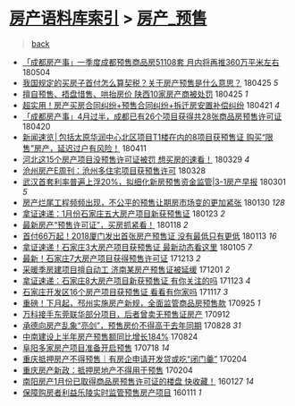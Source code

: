 [房产语料库索引](../../README.md)  > [房产_预售](房产_预售.md)
====
> [back](../README.md)

- [「成都房产事」一季度成都预售商品房51108套 月内将再推360万平米左右](http://jkwz.applinzi.com/ittc/7099253920243385360.html#%E3%80%8C%E6%88%90%E9%83%BD%E6%88%BF%E4%BA%A7%E4%BA%8B%E3%80%8D%E4%B8%80%E5%AD%A3%E5%BA%A6%E6%88%90%E9%83%BD%E9%A2%84%E5%94%AE%E5%95%86%E5%93%81%E6%88%BF51108%E5%A5%97+%E6%9C%88%E5%86%85%E5%B0%86%E5%86%8D%E6%8E%A8360%E4%B8%87%E5%B9%B3%E7%B1%B3%E5%B7%A6%E5%8F%B3) 180504  
- [我国规定的买房子首付怎么算契税？关于房产预售是什么意思？](http://jkwz.applinzi.com/ittc/7095952543991727115.html#%E6%88%91%E5%9B%BD%E8%A7%84%E5%AE%9A%E7%9A%84%E4%B9%B0%E6%88%BF%E5%AD%90%E9%A6%96%E4%BB%98%E6%80%8E%E4%B9%88%E7%AE%97%E5%A5%91%E7%A8%8E%EF%BC%9F%E5%85%B3%E4%BA%8E%E6%88%BF%E4%BA%A7%E9%A2%84%E5%94%AE%E6%98%AF%E4%BB%80%E4%B9%88%E6%84%8F%E6%80%9D%EF%BC%9F) 180425 *5* 
- [擅自预售、捂盘惜售、哄抬房价 陕西10家房产商被处罚](http://jkwz.applinzi.com/ittc/7095871607035921425.html#%E6%93%85%E8%87%AA%E9%A2%84%E5%94%AE%E3%80%81%E6%8D%82%E7%9B%98%E6%83%9C%E5%94%AE%E3%80%81%E5%93%84%E6%8A%AC%E6%88%BF%E4%BB%B7+%E9%99%95%E8%A5%BF10%E5%AE%B6%E6%88%BF%E4%BA%A7%E5%95%86%E8%A2%AB%E5%A4%84%E7%BD%9A) 180425 *1* 
- [超实用！房产买房合同纠纷+预售合同纠纷+拆迁房安置补偿纠纷](http://jkwz.applinzi.com/ittc/7094552698282312711.html#%E8%B6%85%E5%AE%9E%E7%94%A8%EF%BC%81%E6%88%BF%E4%BA%A7%E4%B9%B0%E6%88%BF%E5%90%88%E5%90%8C%E7%BA%A0%E7%BA%B7%2B%E9%A2%84%E5%94%AE%E5%90%88%E5%90%8C%E7%BA%A0%E7%BA%B7%2B%E6%8B%86%E8%BF%81%E6%88%BF%E5%AE%89%E7%BD%AE%E8%A1%A5%E5%81%BF%E7%BA%A0%E7%BA%B7) 180421 *4* 
- [「成都房产事」4月过半，成都已有26个项目获得共28张商品房预售许可证](http://jkwz.applinzi.com/ittc/7094013514652058640.html#%E3%80%8C%E6%88%90%E9%83%BD%E6%88%BF%E4%BA%A7%E4%BA%8B%E3%80%8D4%E6%9C%88%E8%BF%87%E5%8D%8A%EF%BC%8C%E6%88%90%E9%83%BD%E5%B7%B2%E6%9C%8926%E4%B8%AA%E9%A1%B9%E7%9B%AE%E8%8E%B7%E5%BE%97%E5%85%B128%E5%BC%A0%E5%95%86%E5%93%81%E6%88%BF%E9%A2%84%E5%94%AE%E8%AE%B8%E5%8F%AF%E8%AF%81) 180420  
- [新闻速览│包括太原华润中心北区项目T1楼在内的8项目获预售证 购买“限售”房产，延迟过户有风险！](http://jkwz.applinzi.com/ittc/7090721015149888523.html#%E6%96%B0%E9%97%BB%E9%80%9F%E8%A7%88%E2%94%82%E5%8C%85%E6%8B%AC%E5%A4%AA%E5%8E%9F%E5%8D%8E%E6%B6%A6%E4%B8%AD%E5%BF%83%E5%8C%97%E5%8C%BA%E9%A1%B9%E7%9B%AET1%E6%A5%BC%E5%9C%A8%E5%86%85%E7%9A%848%E9%A1%B9%E7%9B%AE%E8%8E%B7%E9%A2%84%E5%94%AE%E8%AF%81+%E8%B4%AD%E4%B9%B0%E2%80%9C%E9%99%90%E5%94%AE%E2%80%9D%E6%88%BF%E4%BA%A7%EF%BC%8C%E5%BB%B6%E8%BF%9F%E8%BF%87%E6%88%B7%E6%9C%89%E9%A3%8E%E9%99%A9%EF%BC%81) 180411  
- [河北这15个房产项目没预售许可证被罚 想买房的速看！](http://jkwz.applinzi.com/ittc/7085863727482274823.html#%E6%B2%B3%E5%8C%97%E8%BF%9915%E4%B8%AA%E6%88%BF%E4%BA%A7%E9%A1%B9%E7%9B%AE%E6%B2%A1%E9%A2%84%E5%94%AE%E8%AE%B8%E5%8F%AF%E8%AF%81%E8%A2%AB%E7%BD%9A+%E6%83%B3%E4%B9%B0%E6%88%BF%E7%9A%84%E9%80%9F%E7%9C%8B%EF%BC%81) 180329 *4* 
- [沧州房产E周刊：沧州多住宅项目获预售许可](http://jkwz.applinzi.com/ittc/7085454826593059851.html#%E6%B2%A7%E5%B7%9E%E6%88%BF%E4%BA%A7E%E5%91%A8%E5%88%8A%EF%BC%9A%E6%B2%A7%E5%B7%9E%E5%A4%9A%E4%BD%8F%E5%AE%85%E9%A1%B9%E7%9B%AE%E8%8E%B7%E9%A2%84%E5%94%AE%E8%AE%B8%E5%8F%AF) 180328  
- [武汉首套利率普遍上浮20%，拟细化新房预售资金监管|3-1房产早报](http://jkwz.applinzi.com/ittc/7075418327151543302.html#%E6%AD%A6%E6%B1%89%E9%A6%96%E5%A5%97%E5%88%A9%E7%8E%87%E6%99%AE%E9%81%8D%E4%B8%8A%E6%B5%AE20%25%EF%BC%8C%E6%8B%9F%E7%BB%86%E5%8C%96%E6%96%B0%E6%88%BF%E9%A2%84%E5%94%AE%E8%B5%84%E9%87%91%E7%9B%91%E7%AE%A1%7C3-1%E6%88%BF%E4%BA%A7%E6%97%A9%E6%8A%A5) 180301 *5* 
- [房产烂尾工程频频出现，不公平的预售让期房市场变的更加紧张](http://jkwz.applinzi.com/ittc/7064466181996413963.html#%E6%88%BF%E4%BA%A7%E7%83%82%E5%B0%BE%E5%B7%A5%E7%A8%8B%E9%A2%91%E9%A2%91%E5%87%BA%E7%8E%B0%EF%BC%8C%E4%B8%8D%E5%85%AC%E5%B9%B3%E7%9A%84%E9%A2%84%E5%94%AE%E8%AE%A9%E6%9C%9F%E6%88%BF%E5%B8%82%E5%9C%BA%E5%8F%98%E7%9A%84%E6%9B%B4%E5%8A%A0%E7%B4%A7%E5%BC%A0) 180130 *128* 
- [拿证速递：1月份石家庄五大房产项目新获预售证](http://jkwz.applinzi.com/ittc/7061865780759495686.html#%E6%8B%BF%E8%AF%81%E9%80%9F%E9%80%92%EF%BC%9A1%E6%9C%88%E4%BB%BD%E7%9F%B3%E5%AE%B6%E5%BA%84%E4%BA%94%E5%A4%A7%E6%88%BF%E4%BA%A7%E9%A1%B9%E7%9B%AE%E6%96%B0%E8%8E%B7%E9%A2%84%E5%94%AE%E8%AF%81) 180123 *2* 
- [最新房产“预售许可证”，买房抓紧看！](http://jkwz.applinzi.com/ittc/7059979750431261712.html#%E6%9C%80%E6%96%B0%E6%88%BF%E4%BA%A7%E2%80%9C%E9%A2%84%E5%94%AE%E8%AE%B8%E5%8F%AF%E8%AF%81%E2%80%9D%EF%BC%8C%E4%B9%B0%E6%88%BF%E6%8A%93%E7%B4%A7%E7%9C%8B%EF%BC%81) 180118 *2* 
- [首付66万起！2018厦门发出首张房产预售证 没有最低只有更低](http://jkwz.applinzi.com/ittc/7057990831942665232.html#%E9%A6%96%E4%BB%9866%E4%B8%87%E8%B5%B7%EF%BC%812018%E5%8E%A6%E9%97%A8%E5%8F%91%E5%87%BA%E9%A6%96%E5%BC%A0%E6%88%BF%E4%BA%A7%E9%A2%84%E5%94%AE%E8%AF%81+%E6%B2%A1%E6%9C%89%E6%9C%80%E4%BD%8E%E5%8F%AA%E6%9C%89%E6%9B%B4%E4%BD%8E) 180113 *16* 
- [拿证速递！石家庄3大房产项目获预售证 最新动态看这里](http://jkwz.applinzi.com/ittc/7055023498404037643.html#%E6%8B%BF%E8%AF%81%E9%80%9F%E9%80%92%EF%BC%81%E7%9F%B3%E5%AE%B6%E5%BA%843%E5%A4%A7%E6%88%BF%E4%BA%A7%E9%A1%B9%E7%9B%AE%E8%8E%B7%E9%A2%84%E5%94%AE%E8%AF%81+%E6%9C%80%E6%96%B0%E5%8A%A8%E6%80%81%E7%9C%8B%E8%BF%99%E9%87%8C) 180105 *7* 
- [最新！石家庄7大房产项目获得预售许可证](http://jkwz.applinzi.com/ittc/7046578851142960145.html#%E6%9C%80%E6%96%B0%EF%BC%81%E7%9F%B3%E5%AE%B6%E5%BA%847%E5%A4%A7%E6%88%BF%E4%BA%A7%E9%A1%B9%E7%9B%AE%E8%8E%B7%E5%BE%97%E9%A2%84%E5%94%AE%E8%AE%B8%E5%8F%AF%E8%AF%81) 171213 *2* 
- [采暖季房建项目擅自动工 济南某房产预售证被延缓](http://jkwz.applinzi.com/ittc/7042035185799922705.html#%E9%87%87%E6%9A%96%E5%AD%A3%E6%88%BF%E5%BB%BA%E9%A1%B9%E7%9B%AE%E6%93%85%E8%87%AA%E5%8A%A8%E5%B7%A5+%E6%B5%8E%E5%8D%97%E6%9F%90%E6%88%BF%E4%BA%A7%E9%A2%84%E5%94%AE%E8%AF%81%E8%A2%AB%E5%BB%B6%E7%BC%93) 171201 *2* 
- [拿证速递：石家庄8大房产项目新获预售证 有你关注的吗](http://jkwz.applinzi.com/ittc/7039181148557673489.html#%E6%8B%BF%E8%AF%81%E9%80%9F%E9%80%92%EF%BC%9A%E7%9F%B3%E5%AE%B6%E5%BA%848%E5%A4%A7%E6%88%BF%E4%BA%A7%E9%A1%B9%E7%9B%AE%E6%96%B0%E8%8E%B7%E9%A2%84%E5%94%AE%E8%AF%81+%E6%9C%89%E4%BD%A0%E5%85%B3%E6%B3%A8%E7%9A%84%E5%90%97) 171123 *4* 
- [石家庄开发区16个房产项目获预售证 看看有你家吗](http://jkwz.applinzi.com/ittc/7036881194199811088.html#%E7%9F%B3%E5%AE%B6%E5%BA%84%E5%BC%80%E5%8F%91%E5%8C%BA16%E4%B8%AA%E6%88%BF%E4%BA%A7%E9%A1%B9%E7%9B%AE%E8%8E%B7%E9%A2%84%E5%94%AE%E8%AF%81+%E7%9C%8B%E7%9C%8B%E6%9C%89%E4%BD%A0%E5%AE%B6%E5%90%97) 171117 *3* 
- [重磅！下月起，邳州实施房产新规，全面监管商品房预售款](http://jkwz.applinzi.com/ittc/7017339631027356688.html#%E9%87%8D%E7%A3%85%EF%BC%81%E4%B8%8B%E6%9C%88%E8%B5%B7%EF%BC%8C%E9%82%B3%E5%B7%9E%E5%AE%9E%E6%96%BD%E6%88%BF%E4%BA%A7%E6%96%B0%E8%A7%84%EF%BC%8C%E5%85%A8%E9%9D%A2%E7%9B%91%E7%AE%A1%E5%95%86%E5%93%81%E6%88%BF%E9%A2%84%E5%94%AE%E6%AC%BE) 170925 *1* 
- [万科接手东莞联华部分项目，后者曾卖无预售证房产](http://jkwz.applinzi.com/ittc/7012347141039850512.html#%E4%B8%87%E7%A7%91%E6%8E%A5%E6%89%8B%E4%B8%9C%E8%8E%9E%E8%81%94%E5%8D%8E%E9%83%A8%E5%88%86%E9%A1%B9%E7%9B%AE%EF%BC%8C%E5%90%8E%E8%80%85%E6%9B%BE%E5%8D%96%E6%97%A0%E9%A2%84%E5%94%AE%E8%AF%81%E6%88%BF%E4%BA%A7) 170912  
- [承德向房产乱象“亮剑”，预售房价不得高于去年同期](http://jkwz.applinzi.com/ittc/7006875720046085137.html#%E6%89%BF%E5%BE%B7%E5%90%91%E6%88%BF%E4%BA%A7%E4%B9%B1%E8%B1%A1%E2%80%9C%E4%BA%AE%E5%89%91%E2%80%9D%EF%BC%8C%E9%A2%84%E5%94%AE%E6%88%BF%E4%BB%B7%E4%B8%8D%E5%BE%97%E9%AB%98%E4%BA%8E%E5%8E%BB%E5%B9%B4%E5%90%8C%E6%9C%9F) 170828 *31* 
- [中南建设上半年房产预售额同比增长184%](http://jkwz.applinzi.com/ittc/7005189592104567569.html#%E4%B8%AD%E5%8D%97%E5%BB%BA%E8%AE%BE%E4%B8%8A%E5%8D%8A%E5%B9%B4%E6%88%BF%E4%BA%A7%E9%A2%84%E5%94%AE%E9%A2%9D%E5%90%8C%E6%AF%94%E5%A2%9E%E9%95%BF184%25) 170824  
- [阜阳多家房产项目准备开启预售](http://jkwz.applinzi.com/ittc/6991604064532825104.html#%E9%98%9C%E9%98%B3%E5%A4%9A%E5%AE%B6%E6%88%BF%E4%BA%A7%E9%A1%B9%E7%9B%AE%E5%87%86%E5%A4%87%E5%BC%80%E5%90%AF%E9%A2%84%E5%94%AE) 170718 *14* 
- [重庆抵押房产不得预售｜有房企申请开发贷或吃“闭门羹”](http://jkwz.applinzi.com/ittc/6930914782197842948.html#%E9%87%8D%E5%BA%86%E6%8A%B5%E6%8A%BC%E6%88%BF%E4%BA%A7%E4%B8%8D%E5%BE%97%E9%A2%84%E5%94%AE%EF%BD%9C%E6%9C%89%E6%88%BF%E4%BC%81%E7%94%B3%E8%AF%B7%E5%BC%80%E5%8F%91%E8%B4%B7%E6%88%96%E5%90%83%E2%80%9C%E9%97%AD%E9%97%A8%E7%BE%B9%E2%80%9D) 170204  
- [重庆房产新政：抵押房地产不得用于预售](http://jkwz.applinzi.com/ittc/6930830783207179269.html#%E9%87%8D%E5%BA%86%E6%88%BF%E4%BA%A7%E6%96%B0%E6%94%BF%EF%BC%9A%E6%8A%B5%E6%8A%BC%E6%88%BF%E5%9C%B0%E4%BA%A7%E4%B8%8D%E5%BE%97%E7%94%A8%E4%BA%8E%E9%A2%84%E5%94%AE) 170204  
- [南阳房产1月份已取得商品房预售许可证的楼盘 快收藏！](http://jkwz.applinzi.com/ittc/6792080815286649861.html#%E5%8D%97%E9%98%B3%E6%88%BF%E4%BA%A71%E6%9C%88%E4%BB%BD%E5%B7%B2%E5%8F%96%E5%BE%97%E5%95%86%E5%93%81%E6%88%BF%E9%A2%84%E5%94%AE%E8%AE%B8%E5%8F%AF%E8%AF%81%E7%9A%84%E6%A5%BC%E7%9B%98+%E5%BF%AB%E6%94%B6%E8%97%8F%EF%BC%81) 160127 *14* 
- [保障购房者利益乐陵实时监管预售房产项目](http://jkwz.applinzi.com/ittc/6785984858849543173.html#%E4%BF%9D%E9%9A%9C%E8%B4%AD%E6%88%BF%E8%80%85%E5%88%A9%E7%9B%8A%E4%B9%90%E9%99%B5%E5%AE%9E%E6%97%B6%E7%9B%91%E7%AE%A1%E9%A2%84%E5%94%AE%E6%88%BF%E4%BA%A7%E9%A1%B9%E7%9B%AE) 160111 *1* 
